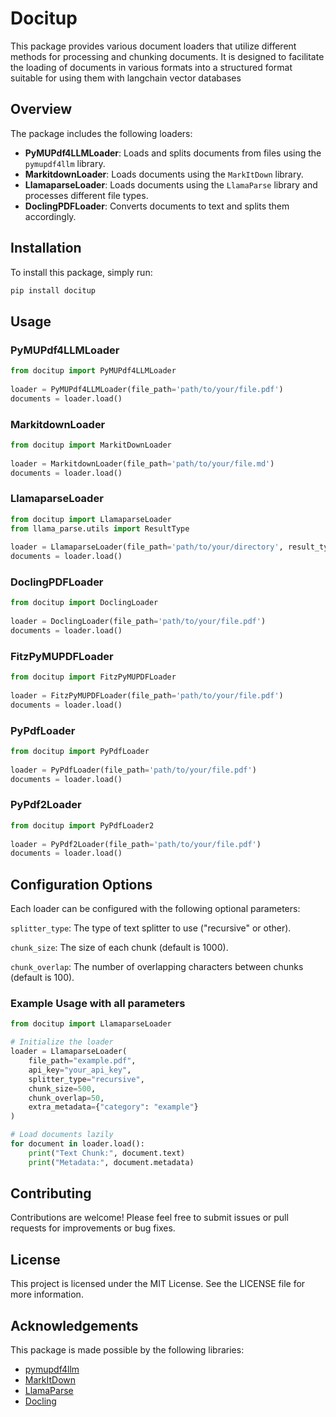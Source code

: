 # Docitup
  
This package provides various document loaders that utilize different methods for processing and chunking documents. It is designed to facilitate the loading of documents in various formats into a structured format suitable for using them with langchain vector databases
  
## Overview  
  
The package includes the following loaders:  
- **PyMUPdf4LLMLoader**: Loads and splits documents from files using the `pymupdf4llm` library.  
- **MarkitdownLoader**: Loads documents using the `MarkItDown` library.  
- **LlamaparseLoader**: Loads documents using the `LlamaParse` library and processes different file types.  
- **DoclingPDFLoader**: Converts documents to text and splits them accordingly.  
  
## Installation  
  
To install this package, simply run:  
  
```bash  
pip install docitup 
```

## Usage
 

### PyMUPdf4LLMLoader
 
```python
from docitup import PyMUPdf4LLMLoader 
  
loader = PyMUPdf4LLMLoader(file_path='path/to/your/file.pdf')  
documents = loader.load()   
```

### MarkitdownLoader

```python
from docitup import MarkitDownLoader
  
loader = MarkitdownLoader(file_path='path/to/your/file.md')  
documents = loader.load()  
```

### LlamaparseLoader

```python
from docitup import LlamaparseLoader
from llama_parse.utils import ResultType
  
loader = LlamaparseLoader(file_path='path/to/your/directory', result_type=ResultType.MD, api_key='your_api_key')  
documents = loader.load()  
```

### DoclingPDFLoader
```python
from docitup import DoclingLoader
  
loader = DoclingLoader(file_path='path/to/your/file.pdf')  
documents = loader.load()
```

### FitzPyMUPDFLoader
```python
from docitup import FitzPyMUPDFLoader
  
loader = FitzPyMUPDFLoader(file_path='path/to/your/file.pdf')  
documents = loader.load()
```

### PyPdfLoader
```python
from docitup import PyPdfLoader
  
loader = PyPdfLoader(file_path='path/to/your/file.pdf')  
documents = loader.load()
```

### PyPdf2Loader
```python
from docitup import PyPdfLoader2
  
loader = PyPdf2Loader(file_path='path/to/your/file.pdf')  
documents = loader.load()
```

## Configuration Options

Each loader can be configured with the following optional parameters:

`splitter_type`: The type of text splitter to use ("recursive" or other).

`chunk_size`: The size of each chunk (default is 1000).

`chunk_overlap`: The number of overlapping characters between chunks (default is 100).

### Example Usage with all parameters
```python
from docitup import LlamaparseLoader

# Initialize the loader
loader = LlamaparseLoader(
    file_path="example.pdf",
    api_key="your_api_key",
    splitter_type="recursive",
    chunk_size=500,
    chunk_overlap=50,
    extra_metadata={"category": "example"}
)

# Load documents lazily
for document in loader.load():
    print("Text Chunk:", document.text)
    print("Metadata:", document.metadata)

```

## Contributing
 
Contributions are welcome! Please feel free to submit issues or pull requests for improvements or bug fixes.

## License
 
This project is licensed under the MIT License. See the LICENSE file for more information.

## Acknowledgements

This package is made possible by the following libraries:

* [pymupdf4llm](https://pypi.org/project/pymupdf4llm/)
* [MarkItDown](https://pypi.org/project/markitdown/)
* [LlamaParse](https://pypi.org/project/llama-parse/)
* [Docling](https://pypi.org/project/docling/)

